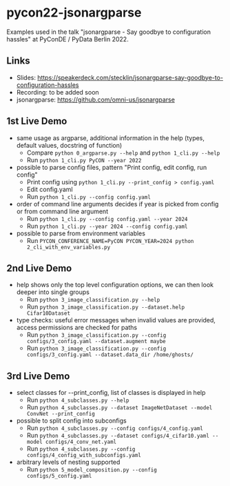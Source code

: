 # pycon22-jsonargparse
Examples used in the talk "jsonargparse - Say goodbye to configuration hassles" at PyConDE / PyData Berlin 2022.

## Links
* Slides: https://speakerdeck.com/stecklin/jsonargparse-say-goodbye-to-configuration-hassles
* Recording: to be added soon
* jsonargparse: https://github.com/omni-us/jsonargparse

## 1st Live Demo

* same usage as argparse, additional information in the help (types, default values, docstring of function)
  * Compare `python 0_argparse.py --help` and `python 1_cli.py --help`
  * Run `python 1_cli.py PyCON --year 2022`
* possible to parse config files, pattern "Print config, edit config, run config"
  * Print config using `python 1_cli.py --print_config > config.yaml`
  * Edit config.yaml
  * Run `python 1_cli.py --config config.yaml`
* order of command line arguments decides if year is picked from config or from command line argument
  * Run `python 1_cli.py --config config.yaml --year 2024`
  * Run `python 1_cli.py --year 2024 --config config.yaml`
* possible to parse from environment variables
  * Run `PYCON_CONFERENCE_NAME=PyCON PYCON_YEAR=2024 python 2_cli_with_env_variables.py`

## 2nd Live Demo

* help shows only the top level configuration options, we can then look deeper into single groups
  * Run `python 3_image_classification.py --help` 
  * Run `python 3_image_classification.py --dataset.help Cifar10Dataset`
* type checks: useful error messages when invalid values are provided, access permissions are checked for paths
  * Run `python 3_image_classification.py --config configs/3_config.yaml --dataset.augment maybe`
  * Run `python 3_image_classification.py --config configs/3_config.yaml --dataset.data_dir /home/ghosts/`

## 3rd Live Demo

* select classes for --print_config, list of classes is displayed in help
  * Run `python 4_subclasses.py --help`
  * Run `python 4_subclasses.py --dataset ImageNetDataset --model ConvNet --print_config`
* possible to split config into subconfigs
  * Run `python 4_subclasses.py --config configs/4_config.yaml`
  * Run `python 4_subclasses.py --dataset configs/4_cifar10.yaml --model configs/4_conv_net.yaml`
  * Run `python 4_subclasses.py --config configs/4_config_with_subconfigs.yaml`
* arbitrary levels of nesting supported
  * Run `python 5_model_composition.py --config configs/5_config.yaml`
